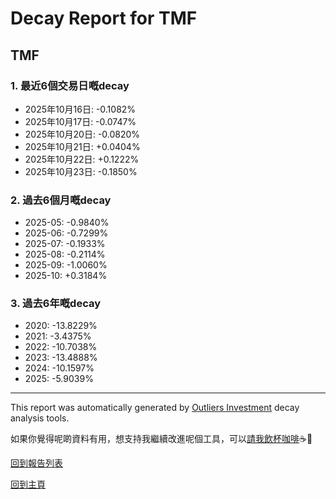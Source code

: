 # Decay Report for TMF

## TMF

### 1. 最近6個交易日嘅decay

- 2025年10月16日: -0.1082%
- 2025年10月17日: -0.0747%
- 2025年10月20日: -0.0820%
- 2025年10月21日: +0.0404%
- 2025年10月22日: +0.1222%
- 2025年10月23日: -0.1850%

### 2. 過去6個月嘅decay

- 2025-05: -0.9840%
- 2025-06: -0.7299%
- 2025-07: -0.1933%
- 2025-08: -0.2114%
- 2025-09: -1.0060%
- 2025-10: +0.3184%

### 3. 過去6年嘅decay

- 2020: -13.8229%
- 2021: -3.4375%
- 2022: -10.7038%
- 2023: -13.4888%
- 2024: -10.1597%
- 2025: -5.9039%

------------------------------
This report was automatically generated by [Outliers Investment](https://outliersecon.github.io/Outliers-Investment/) decay analysis tools.

如果你覺得呢啲資料有用，想支持我繼續改進呢個工具，可以[請我飲杯咖啡](https://buymeacoffee.com/outliersecon)☕🙏

[回到報告列表](https://outliersecon.github.io/Outliers-Investment/reports/reports_public)

[回到主頁](https://outliersecon.github.io/Outliers-Investment/)